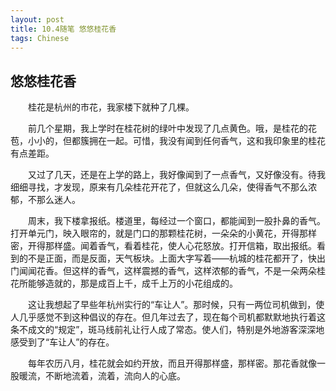 ```yaml
---
layout: post
title: 10.4随笔 悠悠桂花香
tags: Chinese
---
```


悠悠桂花香
----------

　　桂花是杭州的市花，我家楼下就种了几棵。

　　前几个星期，我上学时在桂花树的绿叶中发现了几点黄色。哦，是桂花的花苞，小小的，但都簇拥在一起。可惜，我没有闻到任何香气，这和我印象里的桂花有点差距。

　　又过了几天，还是在上学的路上，我好像闻到了一点香气，又好像没有。待我细细寻找，才发现，原来有几朵桂花开花了，但就这么几朵，使得香气不那么浓郁，不那么迷人。

　　周末，我下楼拿报纸。楼道里，每经过一个窗口，都能闻到一股扑鼻的香气。打开单元门，映入眼帘的，就是门口的那颗桂花树，一朵朵的小黄花，开得那样密，开得那样盛。闻着香气，看着桂花，使人心花怒放。打开信箱，取出报纸。看到的不是正面，而是反面，天气板块。上面大字写着——杭城的桂花都开了，快出门闻闻花香。但这样的香气，这样震撼的香气，这样浓郁的香气，不是一朵两朵桂花所能够造就的，那是成百上千，成千上万的小花组成的。

　　这让我想起了早些年杭州实行的“车让人”。那时候，只有一两位司机做到，使人几乎感觉不到这种倡议的存在。但几年过去了，现在每个司机都默默地执行着这条不成文的“规定”，斑马线前礼让行人成了常态。使人们，特别是外地游客深深地感受到了“车让人”的存在。

　　每年农历八月，桂花就会如约开放，而且开得那样盛，那样密。那花香就像一股暖流，不断地流着，流着，流向人的心底。
